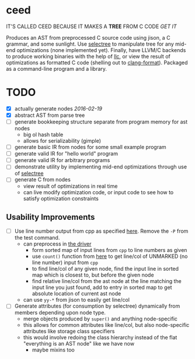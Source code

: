 ceed
====

IT'S CALLED CEED BECAUSE IT MAKES A **TREE** FROM C CODE *GET IT*

Produces an AST from preprocessed C source code using jison, a C grammar, and some sunlight. Use [selectree][] to manipulate tree for any mid-end optimizations (none implemented yet). Finally, have LLVM/C backends to produce working binaries with the help of [llc][], or view the result of optimizations as formatted C code (shelling out to [clang-format][]). Packaged as a command-line program and a library.

# TODO

- [x] actually generate nodes *2016-02-19*
- [x] abstract AST from parse tree
- [ ] generate bookkeeping structure separate from program memory for ast nodes
    - big ol hash table
    - allows for serializability (gimple)
- [ ] generate basic IR from nodes for some small example program
- [ ] generate valid IR for "hello world" program
- [ ] generate valid IR for arbitrary programs
- [ ] demonstrate utility by implementing mid-end optimizations through use of [selectree][]
- [ ] generate C from nodes
    - view result of optimizations in real time
    - can live modify optimization code, or input code to see how to satisfy optimization constraints

## Usability Improvements

- [ ] Use line number output from cpp as specified [here](https://gcc.gnu.org/onlinedocs/cpp/Preprocessor-Output.html). Remove the `-P` from the test command.
    - can preprocess in [the driver](driver.coffee)
        - form sorted map of input lines from `cpp` to line numbers as given
        - use `count()` function from [here](https://www.lysator.liu.se/c/ANSI-C-grammar-l.html) to get line/col of UNMARKED (no line number) input from `cpp`
        - to find line/col of any given node, find the input line in sorted map which is closest to, but before the given node
        - find relative line/col from the ast node at the line matching the input line you just found, add to entry in sorted map to get absolute location of current ast node
    - can use `yy-*` from jison to easily get line/col
- [ ] Generate attributes (for consumption by selectree) dynamically from members depending upon node type.
    - merge objects produced by `super()` and anything node-specific
    - this allows for common attributes like line/col, but also node-specific attributes like storage class specifiers
    - this would involve redoing the class hierarchy instead of the flat "everything is an AST node" like we have now
        - maybe mixins too

[selectree]: https://github.com/cosmicexplorer/selectree
[llc]: http://llvm.org/docs/CommandGuide/llc.html
[clang-format]: http://clang.llvm.org/docs/ClangFormat.html
